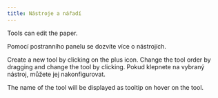 ```yaml
---
title: Nástroje a nářadí
---
```


Tools can edit the paper.

Pomocí postranního panelu se dozvíte více o nástrojích.

Create a new tool by clicking on the plus icon. Change the tool order by dragging and change the tool by clicking.
Pokud klepnete na vybraný nástroj, můžete jej nakonfigurovat.

The name of the tool will be displayed as tooltip on hover on the tool.
